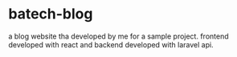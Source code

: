 # batech-blog

a blog website tha developed by me for a sample project. frontend developed with react and backend developed with laravel api.
